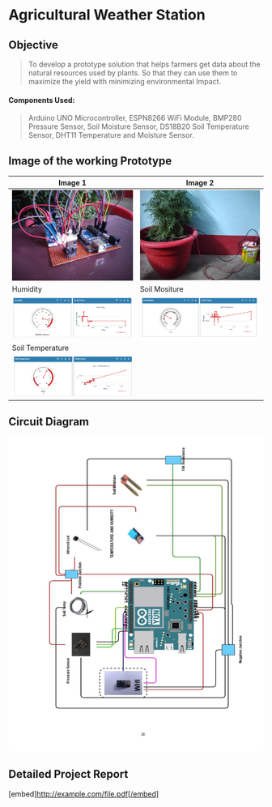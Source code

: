 # Agricultural Weather Station
## Objective 
> To develop a prototype solution that helps farmers get data about the natural resources used by plants. So that they can use them to maximize the yield with minimizing environmental Impact.
#### Components Used:
> Arduino UNO Microcontroller,
> ESPN8266 WiFi Module,
> BMP280 Pressure Sensor,
> Soil Moisture Sensor,
> DS18B20 Soil Temperature Sensor,
> DHT11 Temperature and Moisture Sensor.
## Image of the working Prototype
| Image 1    | Image 2      |
|------------|-------------|
| <img src="https://github.com/Adi2198/IoT/blob/main/IMG_20210513_143242.jpg" width="250"> | <img src="https://github.com/Adi2198/IoT/blob/main/IMG_20210513_200549.jpg" width="250"> |
| Humidity    | Soil Mositure      | 
| <img src="https://github.com/Adi2198/IoT/blob/main/Humidity.PNG" width="250"> | <img src="https://github.com/Adi2198/IoT/blob/main/Soil%20Moisture.PNG" width="250">  
|Soil Temperature|
|<img src="https://github.com/Adi2198/IoT/blob/main/Soil%20Temperaty.PNG" width="250"> |

## Circuit Diagram
![Circuit Diagram](https://github.com/Adi2198/IoT/blob/main/Circuit.jpg)
## Detailed Project Report
[embed]http://example.com/file.pdf[/embed]
